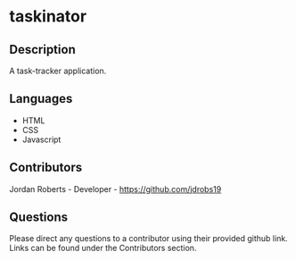 # taskinator

## Description
A task-tracker application.

## Languages
* HTML
* CSS
* Javascript

## Contributors
Jordan Roberts    - Developer - https://github.com/jdrobs19

## Questions
Please direct any questions to a contributor using their provided github link.  Links can be found under the Contributors section.  
